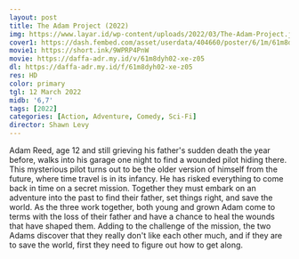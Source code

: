 ```yaml
---
layout: post
title: The Adam Project (2022)
img: https://www.layar.id/wp-content/uploads/2022/03/The-Adam-Project.jpg
cover1: https://dash.fembed.com/asset/userdata/404660/poster/6/1m/61m8dyh02-xe-z05.png?v=1654125815
movie1: https://short.ink/9WPRP4PnW
movie: https://daffa-adr.my.id/v/61m8dyh02-xe-z05
dl: https://daffa-adr.my.id/f/61m8dyh02-xe-z05
res: HD
color: primary
tgl: 12 March 2022
midb: '6,7'
tags: [2022]
categories: [Action, Adventure, Comedy, Sci-Fi]
director: Shawn Levy
---
```


Adam Reed, age 12 and still grieving his father's sudden death the year before, walks into his garage one night to find a wounded pilot hiding there. This mysterious pilot turns out to be the older version of himself from the future, where time travel is in its infancy. He has risked everything to come back in time on a secret mission. Together they must embark on an adventure into the past to find their father, set things right, and save the world. As the three work together, both young and grown Adam come to terms with the loss of their father and have a chance to heal the wounds that have shaped them. Adding to the challenge of the mission, the two Adams discover that they really don't like each other much, and if they are to save the world, first they need to figure out how to get along.
